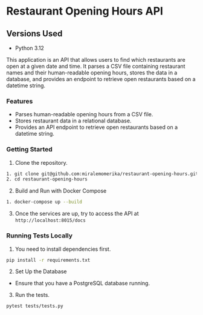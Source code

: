 # Restaurant Opening Hours API

## Versions Used
- Python 3.12

This application is an API that allows users to find which restaurants are open 
at a given date and time. It parses a CSV file containing restaurant names and 
their human-readable opening hours, stores the data in a database, and provides 
an endpoint to retrieve open restaurants based on a datetime string.

### Features
- Parses human-readable opening hours from a CSV file.
- Stores restaurant data in a relational database.
- Provides an API endpoint to retrieve open restaurants based on a datetime string.

### Getting Started
1. Clone the repository.
```bash
1. git clone git@github.com:miralemomerika/restaurant-opening-hours.git
2. cd restaurant-opening-hours
```
2. Build and Run with Docker Compose
```bash
1. docker-compose up --build
```
3. Once the services are up, try to access the API at `http://localhost:8015/docs`

### Running Tests Locally
1. You need to install dependencies first.
```bash
pip install -r requirements.txt
```
2. Set Up the Database
- Ensure that you have a PostgreSQL database running.

3. Run the tests.
```bash
pytest tests/tests.py
```